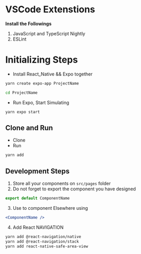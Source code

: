 # VSCode Extenstions
**Install the Followings**
1. JavaScript and TypeScript Nightly
2. ESLint

# Initializing Steps
- Install React_Native && Expo together
```bash
yarn create expo-app ProjectName

cd ProjectName

```

- Run Expo, Start Simulating
```bash 
yarn expo start
```

## Clone and Run
- Clone
- Run 
```bash 
yarn add
```

## Development Steps

1. Store all your components on `src/pages` folder
2. Do not forget to export the component you have designed 

```javascript
export default ComponentName
```

3. Use to component Elsewhere using

```jsx
<ComponentName />
```

4. Add React NAVIGATION

```bash
yarn add @react-navigation/native
yarn add @react-navigation/stack
yarn add react-native-safe-area-view
```

